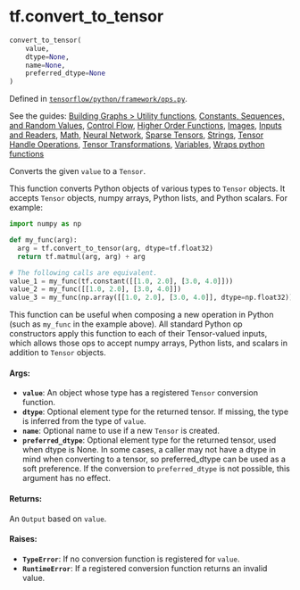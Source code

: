 <div itemscope itemtype="http://developers.google.com/ReferenceObject">
<meta itemprop="name" content="tf.convert_to_tensor" />
</div>

# tf.convert_to_tensor

``` python
convert_to_tensor(
    value,
    dtype=None,
    name=None,
    preferred_dtype=None
)
```



Defined in [`tensorflow/python/framework/ops.py`](https://www.tensorflow.org/code/tensorflow/python/framework/ops.py).

See the guides: [Building Graphs > Utility functions](../../../api_guides/python/framework.md#Utility_functions), [Constants, Sequences, and Random Values](../../../api_guides/python/constant_op.md), [Control Flow](../../../api_guides/python/control_flow_ops.md), [Higher Order Functions](../../../api_guides/python/functional_ops.md), [Images](../../../api_guides/python/image.md), [Inputs and Readers](../../../api_guides/python/io_ops.md), [Math](../../../api_guides/python/math_ops.md), [Neural Network](../../../api_guides/python/nn.md), [Sparse Tensors](../../../api_guides/python/sparse_ops.md), [Strings](../../../api_guides/python/string_ops.md), [Tensor Handle Operations](../../../api_guides/python/session_ops.md), [Tensor Transformations](../../../api_guides/python/array_ops.md), [Variables](../../../api_guides/python/state_ops.md), [Wraps python functions](../../../api_guides/python/script_ops.md)

Converts the given `value` to a `Tensor`.

This function converts Python objects of various types to `Tensor`
objects. It accepts `Tensor` objects, numpy arrays, Python lists,
and Python scalars. For example:

```python
import numpy as np

def my_func(arg):
  arg = tf.convert_to_tensor(arg, dtype=tf.float32)
  return tf.matmul(arg, arg) + arg

# The following calls are equivalent.
value_1 = my_func(tf.constant([[1.0, 2.0], [3.0, 4.0]]))
value_2 = my_func([[1.0, 2.0], [3.0, 4.0]])
value_3 = my_func(np.array([[1.0, 2.0], [3.0, 4.0]], dtype=np.float32))
```

This function can be useful when composing a new operation in Python
(such as `my_func` in the example above). All standard Python op
constructors apply this function to each of their Tensor-valued
inputs, which allows those ops to accept numpy arrays, Python lists,
and scalars in addition to `Tensor` objects.

#### Args:

* <b>`value`</b>: An object whose type has a registered `Tensor` conversion function.
* <b>`dtype`</b>: Optional element type for the returned tensor. If missing, the
    type is inferred from the type of `value`.
* <b>`name`</b>: Optional name to use if a new `Tensor` is created.
* <b>`preferred_dtype`</b>: Optional element type for the returned tensor,
    used when dtype is None. In some cases, a caller may not have a
    dtype in mind when converting to a tensor, so preferred_dtype
    can be used as a soft preference.  If the conversion to
    `preferred_dtype` is not possible, this argument has no effect.


#### Returns:

  An `Output` based on `value`.


#### Raises:

* <b>`TypeError`</b>: If no conversion function is registered for `value`.
* <b>`RuntimeError`</b>: If a registered conversion function returns an invalid value.